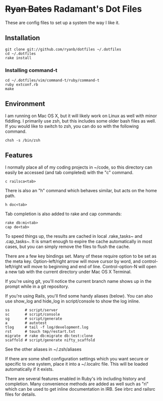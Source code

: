 ~~Ryan Bates~~ Radamant's Dot Files
===================================

These are config files to set up a system the way I like it.


Installation
-------

    git clone git://github.com/ryanb/dotfiles ~/.dotfiles
    cd ~/.dotfiles
    rake install

### Installing command-t

```
cd ~/.dotfiles/vim/command-t/ruby/command-t
ruby extconf.rb
make
```


    


Environment
-------

I am running on Mac OS X, but it will likely work on Linux as well with 
minor fiddling. I primarily use zsh, but this includes some older bash 
files as well. If you would like to switch to zsh, you can do so with 
the following command.

    chsh -s /bin/zsh


Features
-------

I normally place all of my coding projects in ~/code, so this directory 
can easily be accessed (and tab completed) with the "c" command.

    c railsca<tab>

There is also an "h" command which behaves similar, but acts on the 
home path.

    h doc<tab>

Tab completion is also added to rake and cap commands:

    rake db:mi<tab>
    cap de<tab>

To speed things up, the results are cached in local .rake_tasks~ and 
.cap_tasks~. It is smart enough to expire the cache automatically in 
most cases, but you can simply remove the files to flush the cache.

There are a few key bindings set. Many of these require option to be
set as the meta key. Option-left/right arrow will move cursor by word, 
and control-left/right will move to beginning and end of line. 
Control-option-N will open a new tab with the current directory under
Mac OS X Terminal.

If you're using git, you'll notice the current branch name shows up in
the prompt while in a git repository.

If you're using Rails, you'll find some handy aliases (below). You can 
also use show_log and hide_log in script/console to show the log inline.
  
    ss       # script/server
    sc       # script/console
    sg       # script/generate
    a        # autotest
    tlog     # tail -f log/development.log
    rst      # touch tmp/restart.txt
    migrate  # rake db:migrate db:test:clone
    scaffold # script/generate nifty_scaffold

See the other aliases in ~/.zsh/aliases

If there are some shell configuration settings which you want secure or 
specific to one system, place it into a ~/.localrc file. This will be 
loaded automatically if it exists.

There are several features enabled in Ruby's irb including history and 
completion. Many convenience methods are added as well such as "ri"
which can be used to get inline documentation in IRB. See irbrc and
railsrc files for details.
